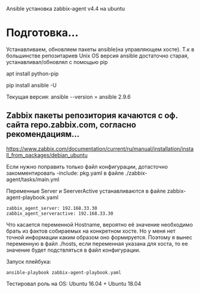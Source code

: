  Ansible установка zabbix-agent v4.4 на ubuntu
# Подготовка...
Устанавливаем, обновляем пакеты ansible(на управляющем хосте). Т.к в большинстве репозитариев Unix OS версия ansible достаточно старая, устанавливал/обновлял с помощью pip

apt install python-pip

pip install ansible -U

Текущая версия:
ansible --version = ansible 2.9.6

## Zabbix пакеты репозитория качаются с оф. сайта repo.zabbix.com, согласно рекомендациям...
https://www.zabbix.com/documentation/current/ru/manual/installation/install_from_packages/debian_ubuntu

Если нужно поправить только файл конфигурации, дотасточно закомментировать -include: pkg.yaml в файле ./zabbix-agent/tasks/main.yml

Переменные Server и SeerverActive устанавливаются в файле zabbix-agent-playbook.yaml

    zabbix_agent_server: 192.168.33.30
    zabbix_agent_serveractive: 192.168.33.30

Что касается переменной Hostname, вероятно её значение необходимо брать из фактов собираемых на конкретном хосте. Но у меня нет точной информации каким образом оно формируется. 
Поэтому я вынес переменную в файл ./hosts, если переменная указана для хоста, то ее значение будет подствляться в файл конфигурации.

Запуск плейбука:
 
    ansible-playbook zabbix-agent-playbook.yaml


Тестировал роль на OS: Ubuntu 16.04 + Ubuntu 18.04
